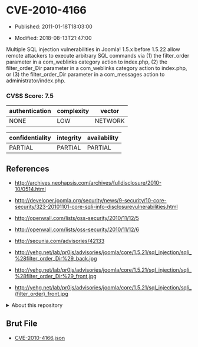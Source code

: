 # CVE-2010-4166

- Published: 2011-01-18T18:03:00

- Modified: 2018-08-13T21:47:00

Multiple SQL injection vulnerabilities in Joomla! 1.5.x before 1.5.22 allow remote attackers to execute arbitrary SQL commands via (1) the filter_order parameter in a com_weblinks category action to index.php, (2) the filter_order_Dir parameter in a com_weblinks category action to index.php, or (3) the filter_order_Dir parameter in a com_messages action to administrator/index.php.

### CVSS Score: **7.5**

| authentication | complexity | vector |
| --- | --- | --- |
| NONE | LOW | NETWORK |

| confidentiality | integrity | availability |
| --- | --- | --- |
| PARTIAL | PARTIAL | PARTIAL |

## References

* http://archives.neohapsis.com/archives/fulldisclosure/2010-10/0514.html

* http://developer.joomla.org/security/news/9-security/10-core-security/323-20101101-core-sqli-info-disclosurevulnerabilities.html

* http://openwall.com/lists/oss-security/2010/11/12/5

* http://openwall.com/lists/oss-security/2010/11/12/6

* http://secunia.com/advisories/42133

* http://yehg.net/lab/pr0js/advisories/joomla/core/1.5.21/sql_injection/sqli_%28filter_order_Dir%29_back.jpg

* http://yehg.net/lab/pr0js/advisories/joomla/core/1.5.21/sql_injection/sqli_%28filter_order_Dir%29_front.jpg

* http://yehg.net/lab/pr0js/advisories/joomla/core/1.5.21/sql_injection/sqli_(filter_order)_front.jpg

<details>
<summary>About this repository</summary> 

  This repository is part of the project [Live Hack CVE](https://github.com/Live-Hack-CVE). Main website can be found [www.live-hack.org](https://www.live-hack.org) 
  
  Made by [Sn0wAlice](https://github.com/Sn0wAlice) for the people that care about security and need to have a feed of the latest CVEs. Hope you enjoy it, don't forget to star the repo and follow me on [Twitter](https://twitter.com/Sn0wAlice) and [Github](https://github.com/Sn0wAlice). And that is my [personnal website](https://www.alice-snow.me/)

  - [Home Page](https://github.com/Live-Hack-CVE)
  - [Framework](https://github.com/Live-Hack-CVE/cve-framework)
  - [CVE database](https://github.com/Live-Hack-CVE/full_database)
  - [Changelog](https://github.com/Live-Hack-CVE/Changelog)
</details>

## Brut File

* [CVE-2010-4166.json](https://raw.githubusercontent.com/Live-Hack-CVE/full_database/main/cves/2010/CVE-2010-4166.json)

